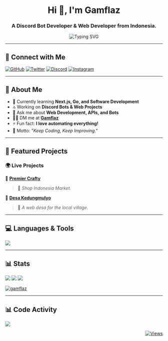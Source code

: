 <h1 align="center">Hi 👋, I'm Gamflaz</h1>
<h3 align="center">A Discord Bot Developer & Web Developer from Indonesia.</h3>

<p align="center">
    <img src="https://readme-typing-svg.herokuapp.com?font=JetBrains+Mono&pause=1000&center=true&vCenter=true&random=true&width=435&lines=Backend+Web+Developer;Discord+Bot+Developer;Software+Engineer&color=FF0000&color=FF7F00&color=FFFF00&color=00FF00&color=0000FF&color=4B0082&color=8B00FF" alt="Typing SVG" />
</p>

---

## 🔗 Connect with Me

[![GitHub](https://img.shields.io/badge/-GitHub-333?style=for-the-badge&logo=github)](https://github.com/MomoPi-Dark)
[![Twitter](https://img.shields.io/badge/-Twitter-000000?style=for-the-badge&logo=x&logoColor=white)](https://twitter.com/ibalkocak_)
[![Discord](https://img.shields.io/badge/Discord-5865F2?style=for-the-badge&logo=discord&logoColor=white)](https://discord.com/users/735195431927021728)
[![Instagram](https://img.shields.io/badge/-Instagram-E4405F?style=for-the-badge&logo=instagram&logoColor=white)](https://www.instagram.com/ibaalkocak_/)

---

## 🚀 About Me

- 🌱 Currently learning **Next.js, Go, and Software Development**
- 🔝 Working on **Discord Bots & Web Projects**
- 💬 Ask me about **Web Development, APIs, and Bots**
- 👨‍💻 DM me at **[Gamflaz](https://www.instagram.com/ibaalkocak_/)**
- ⚡ Fun fact: **I love automating everything!**
- 🎯 Motto: _"Keep Coding, Keep Improving."_

---

## 🚀 Featured Projects

### 🌍 Live Projects

🔗 **[Premier Crafty](https://www.premier-crafty.my.id/)**

> 🛒 _Shop Indonesia Market._

🔗 **[Desa Kedungmulyo](https://desakedungmulyo.vercel.app/)**

> 🌾 _A web desa for the local village._

---

## 💻 Languages & Tools

<p align="start">
  <img src="https://skillicons.dev/icons?i=vscode,docker,androidstudio,idea,js,ts,go,nextjs,cpp,dart,flutter,java,python,github&theme=dark">
</p>

---

## 📊 Stats

![](https://github-readme-stats.vercel.app/api?username=MomoPi-Dark&theme=tokyonight&hide_border=true&include_all_commits=false&count_private=false)
![](https://github-readme-streak-stats.herokuapp.com/?user=MomoPi-Dark&theme=tokyonight&hide_border=true)
![](https://github-readme-stats.vercel.app/api/top-langs/?username=MomoPi-Dark&theme=tokyonight&hide_border=true&include_all_commits=false&count_private=false&layout=compact)

<p align="left">
    <a href="https://github.com/ryo-ma/github-profile-trophy">
        <img src="https://github-profile-trophy.vercel.app/?username=momopi-dark&theme=onedark" alt="gamflaz" />
    </a>
</p>

---

## 📊 Code Activity

<p>
    <a href="https://wakatime.com">
        <img src="https://wakatime.com/share/@1613dde9-c8f6-48d2-af00-7e1a7a4183f9/73473456-a66b-4a0f-82e9-bfea5a1756bc.png" />
    </a>
</p>

<div align="end">
  <a href="https://github.com/MomoPi-Dark">
      <img src="https://komarev.com/ghpvc/?username=MomoPi-Dark&label=VIEWS&style=for-the-badge&color=orange" alt="Views">
  </a>
</div>
